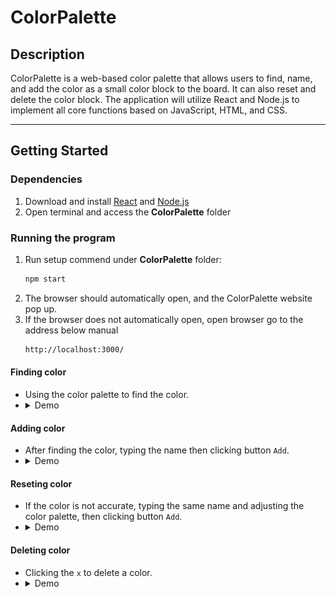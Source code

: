 # ColorPalette

## Description
ColorPalette is a web-based color palette that allows users to find,  name, and add the color as a small color block to the board. It can also reset and delete the color block. The application will utilize React and Node.js to implement all core functions based on JavaScript, HTML, and CSS.

---
## Getting Started

### Dependencies
1. Download and install [React](https://reactjs.org/) and [Node.js](https://nodejs.org/)
2. Open terminal and access the **ColorPalette** folder

### Running the program
1. Run setup commend under **ColorPalette** folder:
    ```bash
    npm start
    ```
2. The browser should automatically open, and the ColorPalette website pop up.
3. If the browser does not automatically open, open browser go to the address below manual
    ```HTML
    http://localhost:3000/
    ```

#### Finding color
* Using the color palette to find the color.
* <details><summary>Demo</summary>
    <center>
        <img alin = "center" src="./gif/Find color.gif">
    </center>
</details>

#### Adding color
* After finding the color, typing the name then clicking button ```Add```.
* <details><summary>Demo</summary>
    <center>
        <img alin = "center" src="./gif/Add color.gif">
    </center>
</details>

#### Reseting color
* If the color is not accurate, typing the same name and adjusting the color palette, then clicking button ```Add```.
* <details><summary>Demo</summary>
    <center>
        <img alin = "center" src="./gif/Reset color.gif">
    </center>
</details>

#### Deleting color
* Clicking the ```x``` to delete a color.
* <details><summary>Demo</summary>
    <center>
        <img alin = "center" src="./gif/Delete color.gif">
    </center>
</details>